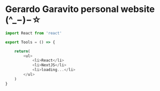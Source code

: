 # Gerardo Garavito personal website (^_−)−☆

```javascript
import React from 'react'

export Tools = () => {

	return(
		<ul>
			<li>React</li>
			<li>NextJS</li>
			<li>loading...</li>
		</ul>
	)
}

```
